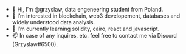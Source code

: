 - 👋 Hi, I’m @grzyslaw, data engeneering student from Poland.
- 👀 I’m interested in blockchain, web3 developement, databases and widely understood data analysis.
- 🌱 I’m currently learning solidity, cairo, react and javascript.
- 📫 In case of any inquires, etc. feel free to contact me via Discord (Grzyslaw#6500).

<!---
grzyslaw/grzyslaw is a ✨ special ✨ repository because its `README.md` (this file) appears on your GitHub profile.
You can click the Preview link to take a look at your changes.
--->
